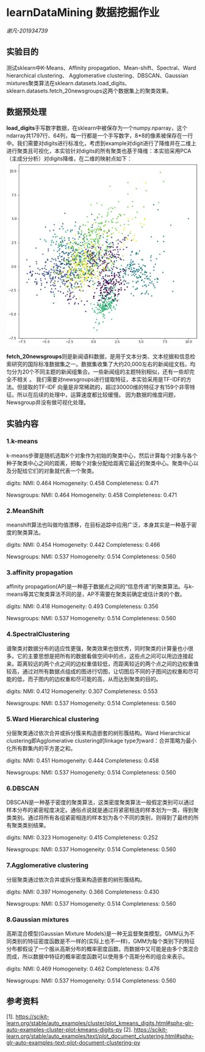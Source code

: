 # learnDataMining 数据挖掘作业
*谢凡-201934739*

## 实验目的
测试sklearn中K-Means、Affinity propagation、Mean-shift、Spectral、Ward hierarchical clustering、 Agglomerative clustering、DBSCAN、Gaussian mixtures聚类算法在sklearn.datasets.load_digits、sklearn.datasets.fetch_20newsgroups这两个数据集上的聚类效果。

## 数据预处理
**load_digits**手写数字数据，在sklearn中被保存为一个numpy.nparray，这个ndarray共1797行、64列，每一行都是一个手写数字，8*8的像素被保存在一行中。我们需要对digits进行标准化，考虑到example对digit进行了降维并在二维上进行聚类且可视化，本实验针对digits的所有聚类也基于降维：本实验采用PCA（主成分分析）对digits降维，在二维的映射点如下：
![图片标题](https://raw.githubusercontent.com/doubvan/learnDataMining/master/img/1.png)

**fetch_20newsgroups**则是新闻语料数据，是用于文本分类、文本挖据和信息检索研究的国际标准数据集之一。数据集收集了大约20,000左右的新闻组文档，均匀分为20个不同主题的新闻组集合。一些新闻组的主题特别相似，还有一些却完全不相关 。
我们需要对newsgroups进行提取特征，本实验采用是TF-IDF的方法。但提取的TF-IDF 向量是非常稀疏的，超过30000维的特征才有159个非零特征。所以在后续的处理中，运算速度都比较缓慢。
因为数据的维度问题，Newsgroup并没有做可视化处理。

## 实验内容
### 1.k-means
k-means步骤是随机选取K个对象作为初始的聚类中心，然后计算每个对象与各个种子聚类中心之间的距离，把每个对象分配给距离它最近的聚类中心。聚类中心以及分配给它们的对象就代表一个聚类。

digits:
NMI: 0.464
Homogeneity: 0.458
Completeness: 0.471

Newsgroups:
NMI: 0.464
Homogeneity: 0.458
Completeness: 0.471

### 2.MeanShift
meanshift算法也叫做均值漂移，在目标追踪中应用广泛，本身其实是一种基于密度的聚类算法。

digits:
NMI: 0.454
Homogeneity: 0.442
Completeness: 0.466

Newsgroups:
NMI: 0.537
Homogeneity: 0.514
Completeness: 0.560


### 3.affinity propagation
affinity propagation(AP)是一种基于数据点之间的“信息传递”的聚类算法。与k-means等其它聚类算法不同的是，AP不需要在聚类前确定或估计类的个数。

digits:
NMI: 0.418
Homogeneity: 0.493
Completeness: 0.356

Newsgroups:
NMI: 0.537
Homogeneity: 0.514
Completeness: 0.560


### 4.SpectralClustering
谱聚类对数据分布的适应性更强，聚类效果也很优秀，同时聚类的计算量也小很多。它的主要思想是把所有的数据看做空间中的点，这些点之间可以用边连接起来。距离较远的两个点之间的边权重值较低，而距离较近的两个点之间的边权重值较高，通过对所有数据点组成的图进行切图，让切图后不同的子图间边权重和尽可能的低，而子图内的边权重和尽可能的高，从而达到聚类的目的。

digits:
NMI: 0.412
Homogeneity: 0.307
Completeness: 0.553

Newsgroups:
NMI: 0.537
Homogeneity: 0.514
Completeness: 0.560

### 5.Ward Hierarchical clustering
分层聚类通过依次合并或拆分簇来构造嵌套的树形簇结构。Ward Hierarchical clustering即Agglomerative clustering的linkage type为ward：合并策略为最小化所有群集内的平方差之和。

digits:
NMI: 0.451 
Homogeneity: 0.444 
Completeness: 0.458

Newsgroups:
NMI: 0.537
Homogeneity: 0.514
Completeness: 0.560

### 6.DBSCAN
DBSCAN是一种基于密度的聚类算法，这类密度聚类算法一般假定类别可以通过样本分布的紧密程度决定。通俗点说就是通过将紧密相连的样本划为一类，得到聚类类别。通过将所有各组紧密相连的样本划为各个不同的类别，则得到了最终的所有聚类类别结果。

digits:
NMI: 0.323
Homogeneity: 0.415
Completeness: 0.252

Newsgroups:
NMI: 0.537
Homogeneity: 0.514
Completeness: 0.560

### 7.Agglomerative clustering
分层聚类通过依次合并或拆分簇来构造嵌套的树形簇结构。

digits:
NMI: 0.397
Homogeneity: 0.366
Completeness: 0.430

Newsgroups:
NMI: 0.537
Homogeneity: 0.514
Completeness: 0.560

### 8.Gaussian mixtures
高斯混合模型(Gaussian Mixture Models)是一种无监督聚类模型。GMM认为不同类别的特征密度函数是不一样的(实际上也不一样)，GMM为每个类别下的特征分布都假设了一个服从高斯分布的概率密度函数。而数据中又可能是由多个类混合而成，所以数据中特征的概率密度函数可以使用多个高斯分布的组合来表示。

digits:
NMI: 0.469
Homogeneity: 0.462
Completeness: 0.476

Newsgroups:
NMI: 0.537
Homogeneity: 0.514
Completeness: 0.560

## 参考资料
[1].	https://scikit-learn.org/stable/auto_examples/cluster/plot_kmeans_digits.html#sphx-glr-auto-examples-cluster-plot-kmeans-digits-py
[2].	https://scikit-learn.org/stable/auto_examples/text/plot_document_clustering.html#sphx-glr-auto-examples-text-plot-document-clustering-py


